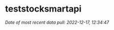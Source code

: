 
<!-- README.md is generated from README.Rmd. Please edit that file -->

# teststocksmartapi

*Date of most recent data pull: 2022-12-17, 12:34:47*
